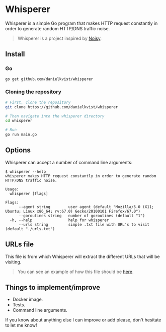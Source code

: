 # Whisperer

Whisperer is a simple Go program that makes HTTP request constantly in order to generate random HTTP/DNS traffic noise.

> Whisperer is a project inspired by [Noisy](https://github.com/1tayH/noisy).

## Install

### Go

```bash
go get github.com/danielkvist/whisperer
```

### Cloning the repository

```bash
# First, clone the repository
git clone https://github.com/danielkvist/whisperer

# Then navigate into the whisperer directory
cd whisperer

# Run
go run main.go
```

## Options

Whisperer can accept a number of command line arguments:

```text
$ whisperer --help
whisperer makes HTTP request constantly in order to generate random HTTP/DNS traffic noise.

Usage:
  whisperer [flags]

Flags:
      --agent string        user agent (default "Mozilla/5.0 (X11; Ubuntu; Linux x86_64; rv:67.0) Gecko/20100101 Firefox/67.0")
      --goroutines string   number of goroutines (default "1")
  -h, --help                help for whisperer
      --urls string         simple .txt file with URL's to visit (default "./urls.txt")

```

## URLs file

This file is from which Whisperer will extract the different URLs that will be visiting.

> You can see an example of how this file should be [here](https://github.com/danielkvist/whisperer/blob/master/urls.txt).

## Things to implement/improve

* Docker image.
* Tests.
* Command line arguments.

If you know about anything else I can improve or add please, don't hesitate to let me know!

